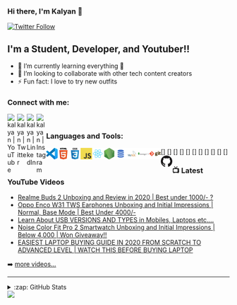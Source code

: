 ### Hi there, I'm Kalyan 👋

[![Twitter Follow](https://img.shields.io/twitter/follow/kalyan_youtuber?color=1DA1F2&logo=twitter&style=for-the-badge)](https://twitter.com/intent/follow?original_referer=https%3A%2F%2Fgithub.com%2FcodeSTACKr&screen_name=kalyan_youtuber)

## I'm a Student, Developer, and Youtuber!!

- 🌱 I’m currently learning everything 🤣
- 👯 I’m looking to collaborate with other tech content creators
- ⚡ Fun fact: I love to try new outfits



### Connect with me:

[<img align="left" alt="kalyan | YouTube" width="22px" src="https://cdn.jsdelivr.net/npm/simple-icons@v3/icons/youtube.svg" />][youtube]
[<img align="left" alt="kalyan | Twitter" width="22px" src="https://cdn.jsdelivr.net/npm/simple-icons@v3/icons/twitter.svg" />][twitter]
[<img align="left" alt="kalyan | LinkedIn" width="22px" src="https://cdn.jsdelivr.net/npm/simple-icons@v3/icons/linkedin.svg" />][linkedin]
[<img align="left" alt="kalyan | Instagram" width="22px" src="https://cdn.jsdelivr.net/npm/simple-icons@v3/icons/instagram.svg" />][instagram]

<br />

### Languages and Tools:

[<img align="left" alt="Visual Studio Code" width="26px" src="https://raw.githubusercontent.com/github/explore/80688e429a7d4ef2fca1e82350fe8e3517d3494d/topics/visual-studio-code/visual-studio-code.png" />]
[<img align="left" alt="HTML5" width="26px" src="https://raw.githubusercontent.com/github/explore/80688e429a7d4ef2fca1e82350fe8e3517d3494d/topics/html/html.png" />]
[<img align="left" alt="CSS3" width="26px" src="https://raw.githubusercontent.com/github/explore/80688e429a7d4ef2fca1e82350fe8e3517d3494d/topics/css/css.png" />]
[<img align="left" alt="JavaScript" width="26px" src="https://raw.githubusercontent.com/github/explore/80688e429a7d4ef2fca1e82350fe8e3517d3494d/topics/javascript/javascript.png" />]
[<img align="left" alt="React" width="26px" src="https://raw.githubusercontent.com/github/explore/80688e429a7d4ef2fca1e82350fe8e3517d3494d/topics/react/react.png" />]
[<img align="left" alt="Node.js" width="26px" src="https://raw.githubusercontent.com/github/explore/80688e429a7d4ef2fca1e82350fe8e3517d3494d/topics/nodejs/nodejs.png" />]
[<img align="left" alt="SQL" width="26px" src="https://raw.githubusercontent.com/github/explore/80688e429a7d4ef2fca1e82350fe8e3517d3494d/topics/sql/sql.png" />]
[<img align="left" alt="MySQL" width="26px" src="https://raw.githubusercontent.com/github/explore/80688e429a7d4ef2fca1e82350fe8e3517d3494d/topics/mysql/mysql.png" />]
[<img align="left" alt="MongoDB" width="26px" src="https://raw.githubusercontent.com/github/explore/80688e429a7d4ef2fca1e82350fe8e3517d3494d/topics/mongodb/mongodb.png" />]
[<img align="left" alt="Git" width="26px" src="https://raw.githubusercontent.com/github/explore/80688e429a7d4ef2fca1e82350fe8e3517d3494d/topics/git/git.png" />]
[<img align="left" alt="GitHub" width="26px" src="https://raw.githubusercontent.com/github/explore/78df643247d429f6cc873026c0622819ad797942/topics/github/github.png" />]


### 📺 Latest YouTube Videos

<!-- YOUTUBE:START -->
- [Realme Buds 2 Unboxing and Review in 2020 | Best under 1000/- ?](https://www.youtube.com/watch?v=SytmHd9JaQ0)
- [Oppo Enco W31 TWS Earphones Unboxing and Initial Impressions | Normal, Base Mode | Best Under 4000/-](https://www.youtube.com/watch?v=lTUiCRfkDok)
- [Learn About USB VERSIONS AND TYPES in Mobiles, Laptops etc....](https://www.youtube.com/watch?v=1rP9opCva-g)
- [Noise Color Fit Pro 2 Smartwatch Unboxing and Initial Impressions | Below 4,000 | Won Giveaway!! ](https://www.youtube.com/watch?v=vS57Sk7ckMo)
- [EASIEST LAPTOP BUYING GUIDE IN 2020 FROM SCRATCH TO ADVANCED LEVEL | WATCH THIS BEFORE BUYING LAPTOP](https://www.youtube.com/watch?v=VECvtKih4aU)
<!-- YOUTUBE:END -->

➡️ [more videos...](https://www.youtube.com/channel/UCgqEyOBOA2cC0kAg0t1yYDg/videos)

---


<details>
  <summary>:zap: GitHub Stats</summary>

  <img align="left" alt="codeSTACKr's GitHub Stats" src="https://github-readme-stats.codestackr.vercel.app/api?username=kalyanvissamsetty&show_icons=true&hide_border=true" />

</details>

[twitter]: https://twitter.com/kalyan_youtuber
[youtube]: https://www.youtube.com/channel/UCgqEyOBOA2cC0kAg0t1yYDg/videos
[instagram]: https://www.instagram.com/vissamsettykalyan/
[linkedin]: https://www.linkedin.com/in/vissamsettykalyan/



<img src="https://github-readme-stats.vercel.app/api?username=kalyanvissamsetty&&show_icons=true&title_color=ffffff&icon_color=bb2acf&text_color=daf7dc&bg_color=151515">
